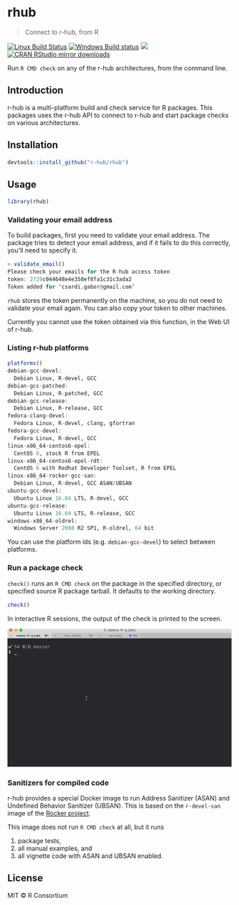 
# rhub

> Connect to r-hub, from R

[![Linux Build Status](https://travis-ci.org/r-hub/rhub.svg?branch=master)](https://travis-ci.org/r-hub/rhub)
[![Windows Build status](https://ci.appveyor.com/api/projects/status/github/r-hub/rhub?svg=true)](https://ci.appveyor.com/project/r-hub/rhub)
[![](http://www.r-pkg.org/badges/version/rhub)](http://www.r-pkg.org/pkg/rhub)
[![CRAN RStudio mirror downloads](http://cranlogs.r-pkg.org/badges/rhub)](http://www.r-pkg.org/pkg/rhub)

Run `R CMD check` on any of the r-hub architectures, from the
command line.

## Introduction

r-hub is a multi-platform build and check service for R packages.
This packages uses the r-hub API to connect to r-hub and start package
checks on various architectures.

## Installation

```r
devtools::install_github("r-hub/rhub")
```

## Usage

```r
library(rhub)
```

### Validating your email address

To build packages, first you need to validate your email address. The
package tries to detect your email address, and if it fails to do this
correctly, you'll need to specify it.

```r
> validate_email()
Please check your emails for the R-hub access token
token: 2729c044648e4e358ef8fa1c31c3ada2
Token added for ‘csardi.gabor@gmail.com’
```

`rhub` stores the token permanently on the machine, so you do not need
to validate your email again. You can also copy your token to other
machines.

Currently you cannot use the token obtained via this function, in the Web
UI of r-hub.

### Listing r-hub platforms

```r
platforms()
debian-gcc-devel:
  Debian Linux, R-devel, GCC
debian-gcc-patched:
  Debian Linux, R-patched, GCC
debian-gcc-release:
  Debian Linux, R-release, GCC
fedora-clang-devel:
  Fedora Linux, R-devel, clang, gfortran
fedora-gcc-devel:
  Fedora Linux, R-devel, GCC
linux-x86_64-centos6-epel:
  CentOS 6, stock R from EPEL
linux-x86_64-centos6-epel-rdt:
  CentOS 6 with Redhat Developer Toolset, R from EPEL
linux-x86_64-rocker-gcc-san:
  Debian Linux, R-devel, GCC ASAN/UBSAN
ubuntu-gcc-devel:
  Ubuntu Linux 16.04 LTS, R-devel, GCC
ubuntu-gcc-release:
  Ubuntu Linux 16.04 LTS, R-release, GCC
windows-x86_64-oldrel:
  Windows Server 2008 R2 SP1, R-oldrel, 64 bit
```

You can use the platform ids (e.g. `debian-gcc-devel`) to select between
platforms.

### Run a package check

`check()` runs an `R CMD check` on the package in the specified directory,
or specified source R package tarball. It defaults to the working
directory.

```r
check()
```

In interactive R sessions, the output of the check is printed to
the screen.

![](/inst/check-output.gif)

### Sanitizers for compiled code

r-hub provides a special Docker image to run Address Sanitizer (ASAN) and
Undefined Behavior Sanitizer (UBSAN). This is based on the `r-devel-san`
image of the [Rocker project](https://github.com/rocker-org/r-devel-san).

This image does not run `R CMD check` at all, but it runs
1. package tests,
2. all manual examples, and
3. all vignette code
with ASAN and UBSAN enabled.

## License

MIT © R Consortium
